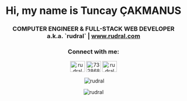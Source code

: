 <h1 align="center">
  Hi, my name is Tuncay ÇAKMANUS
</h1>
<h3 align="center">COMPUTER ENGINEER & FULL-STACK WEB DEVELOPER

  <div align="center">a.k.a. `rudral` | <a href="https://www.rudral.com" title="Tuncay ÇAKMANUS" target="_blank">www.rudral.com</a></div>
  </h3>

<div align="center">



<h3 align="center">Connect with me:</h3>
<p align="center">
<a href="https://twitter.com/rudral" target="_blank"><img align="center" src="https://raw.githubusercontent.com/rahuldkjain/github-profile-readme-generator/master/src/images/icons/Social/twitter.svg" alt="rudral" height="30" width="40" /></a>
<a href="https://stackoverflow.com/users/732868" target="_blank"><img align="center" src="https://raw.githubusercontent.com/rahuldkjain/github-profile-readme-generator/master/src/images/icons/Social/stack-overflow.svg" alt="732868" height="30" width="40" /></a>
<a href="https://instagram.com/rudral" target="_blank"><img align="center" src="https://raw.githubusercontent.com/rahuldkjain/github-profile-readme-generator/master/src/images/icons/Social/instagram.svg" alt="rudral" height="30" width="40" /></a>
</p>

<p>&nbsp;<img align="center" src="https://github-readme-stats.vercel.app/api?username=rudral&show_icons=true&locale=en" alt="rudral" /></p>

<p><img align="center" src="https://github-readme-streak-stats.herokuapp.com/?user=rudral&" alt="rudral" /></p>

</div
